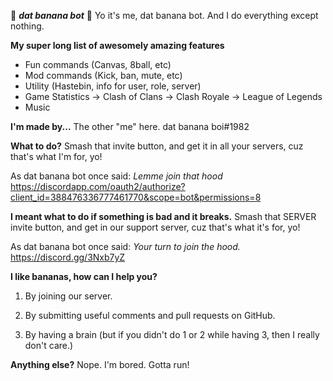 🍌 ***dat banana bot*** 🍌
Yo it's me, dat banana bot. And I do everything except nothing.

**My super long list of awesomely amazing features**
- Fun commands (Canvas, 8ball, etc)
- Mod commands (Kick, ban, mute, etc)
- Utility (Hastebin, info for user, role, server)
- Game Statistics
-> Clash of Clans
-> Clash Royale
-> League of Legends
- Music

**I'm made by...**
The other "me" here. dat banana boi#1982

**What to do?**
Smash that invite button, and get it in all your servers, cuz that's what I'm for, yo!

As dat banana bot once said: *Lemme join that hood*
https://discordapp.com/oauth2/authorize?client_id=388476336777461770&scope=bot&permissions=8

**I meant what to do if something is bad and it breaks.**
Smash that SERVER invite button, and get in our support server, cuz that's what it's for, yo!

As dat banana bot once said: *Your turn to join the hood.*
https://discord.gg/3Nxb7yZ

**I like bananas, how can I help you?**
1) By joining our server.

2) By submitting useful comments and pull requests on GitHub.

3) By having a brain (but if you didn't do 1 or 2 while having 3, then I really don't care.)

**Anything else?**
Nope. I'm bored. Gotta run!
